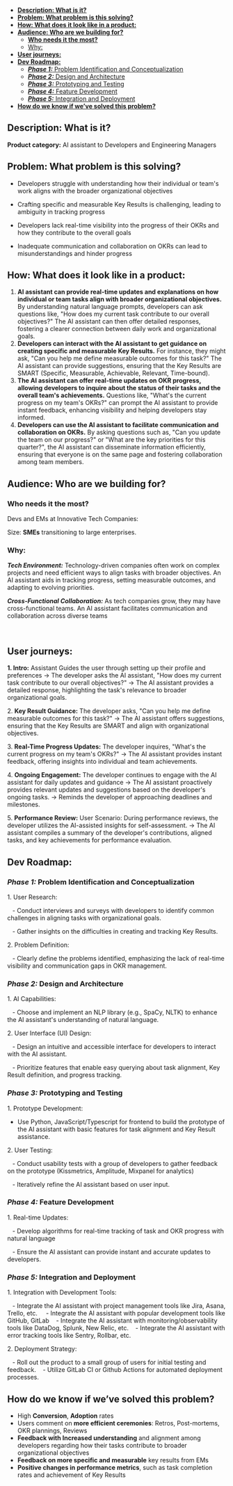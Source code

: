 - [**Description: What is it?**](#description-what-is-it)
- [**Problem: What problem is this solving?**](#problem-what-problem-is-this-solving)
- [**How: What does it look like in a product:**](#how-what-does-it-look-like-in-a-product)
- [**Audience: Who are we building for?**](#audience-who-are-we-building-for)
  - [**Who needs it the most?**](#who-needs-it-the-most)
  - [Why:](#why)
- [**User journeys:**](#user-journeys)
- [**Dev Roadmap:**](#dev-roadmap)
  - [**_Phase 1:_** Problem Identification and Conceptualization](#phase-1-problem-identification-and-conceptualization)
  - [**_Phase 2:_** Design and Architecture](#phase-2-design-and-architecture)
  - [**_Phase 3:_** Prototyping and Testing](#phase-3-prototyping-and-testing)
  - [**_Phase 4:_** Feature Development](#phase-4-feature-development)
  - [**_Phase 5:_** Integration and Deployment](#phase-5-integration-and-deployment)
- [**How do we know if we’ve solved this problem?**](#how-do-we-know-if-weve-solved-this-problem)


## **Description: What is it?**

**Product category:** AI assistant to Developers and Engineering Managers

## **Problem: What problem is this solving?**

- Developers struggle with understanding how their individual or team's work aligns with the broader organizational objectives

- Crafting specific and measurable Key Results is challenging, leading to ambiguity in tracking progress

- Developers lack real-time visibility into the progress of their OKRs and how they contribute to the overall goals

- Inadequate communication and collaboration on OKRs can lead to misunderstandings and hinder progress


## **How: What does it look like in a product:**

1. **AI assistant can provide real-time updates and explanations on how individual or team tasks align with broader organizational objectives.** By understanding natural language prompts, developers can ask questions like, "How does my current task contribute to our overall objectives?" The AI assistant can then offer detailed responses, fostering a clearer connection between daily work and organizational goals.
2. **Developers can interact with the AI assistant to get guidance on creating specific and measurable Key Results.** For instance, they might ask, "Can you help me define measurable outcomes for this task?" The AI assistant can provide suggestions, ensuring that the Key Results are SMART (Specific, Measurable, Achievable, Relevant, Time-bound).
3. **The AI assistant can offer real-time updates on OKR progress, allowing developers to inquire about the status of their tasks and the overall team's achievements.** Questions like, "What's the current progress on my team's OKRs?" can prompt the AI assistant to provide instant feedback, enhancing visibility and helping developers stay informed.
4. **Developers can use the AI assistant to facilitate communication and collaboration on OKRs.** By asking questions such as, "Can you update the team on our progress?" or "What are the key priorities for this quarter?", the AI assistant can disseminate information efficiently, ensuring that everyone is on the same page and fostering collaboration among team members.

## **Audience: Who are we building for?**

### **Who needs it the most?**

Devs and EMs at Innovative Tech Companies:

Size: **SMEs** transitioning to large enterprises.

### Why:

**_Tech Environment:_** Technology-driven companies often work on complex projects and need efficient ways to align tasks with broader objectives. An AI assistant aids in tracking progress, setting measurable outcomes, and adapting to evolving priorities.

**_Cross-Functional Collaboration:_** As tech companies grow, they may have cross-functional teams. An AI assistant facilitates communication and collaboration across diverse teams

 
## **User journeys:**

**1. Intro:** Assistant Guides the user through setting up their profile and preferences -> The developer asks the AI assistant, "How does my current task contribute to our overall objectives?" -> The AI assistant provides a detailed response, highlighting the task's relevance to broader organizational goals.

2\. **Key Result Guidance:** The developer asks, "Can you help me define measurable outcomes for this task?" -> The AI assistant offers suggestions, ensuring that the Key Results are SMART and align with organizational objectives.

3\. **Real-Time Progress Updates:** The developer inquires, "What's the current progress on my team's OKRs?" -> The AI assistant provides instant feedback, offering insights into individual and team achievements.

4\. **Ongoing Engagement:** The developer continues to engage with the AI assistant for daily updates and guidance -> The AI assistant proactively provides relevant updates and suggestions based on the developer's ongoing tasks. -> Reminds the developer of approaching deadlines and milestones.

5\. **Performance Review:** User Scenario: During performance reviews, the developer utilizes the AI-assisted insights for self-assessment. -> The AI assistant compiles a summary of the developer's contributions, aligned tasks, and key achievements for performance evaluation.


## **Dev Roadmap:**

### **_Phase 1:_** Problem Identification and Conceptualization

1\. User Research:

   - Conduct interviews and surveys with developers to identify common challenges in aligning tasks with organizational goals. 

   - Gather insights on the difficulties in creating and tracking Key Results.

2\. Problem Definition:

   - Clearly define the problems identified, emphasizing the lack of real-time visibility and communication gaps in OKR management.

### **_Phase 2:_** Design and Architecture

1\. AI Capabilities:

   - Choose and implement an NLP library (e.g., SpaCy, NLTK) to enhance the AI assistant's understanding of natural language.

2\. User Interface (UI) Design:

   - Design an intuitive and accessible interface for developers to interact with the AI assistant.

   - Prioritize features that enable easy querying about task alignment, Key Result definition, and progress tracking.

### **_Phase 3:_** Prototyping and Testing

1\. Prototype Development:  
   - Use Python, JavaScript/Typescript for frontend to build the prototype of the AI assistant with basic features for task alignment and Key Result assistance.

2\. User Testing:

   - Conduct usability tests with a group of developers to gather feedback on the prototype (Kissmetrics, Amplitude, Mixpanel for analytics)

   - Iteratively refine the AI assistant based on user input.

### **_Phase 4:_** Feature Development

1\. Real-time Updates:

   - Develop algorithms for real-time tracking of task and OKR progress with natural language

   - Ensure the AI assistant can provide instant and accurate updates to developers.

### **_Phase 5:_** Integration and Deployment

1\. Integration with Development Tools:

   - Integrate the AI assistant with project management tools like Jira, Asana, Trello, etc. 
   - Integrate the AI assistant with popular development tools like GitHub, GitLab 
   - Integrate the AI assistant with monitoring/observability tools like DataDog, Splunk, New Relic, etc.
   - Integrate the AI assistant with error tracking tools like Sentry, Rollbar, etc.

2\. Deployment Strategy:

   - Roll out the product to a small group of users for initial testing and feedback.
   - Utilize GitLab CI or Github Actions for automated deployment processes.

## **How do we know if we’ve solved this problem?**

- High **Conversion**, **Adoption** rates 
- Users comment on **more efficient ceremonies**: Retros, Post-mortems, OKR plannings, Reviews
- **Feedback with Increased understanding** and alignment among developers regarding how their tasks contribute to broader organizational objectives
- **Feedback on more specific and measurable** key results from EMs
- **Positive changes in performance metrics**, such as task completion rates and achievement of Key Results
